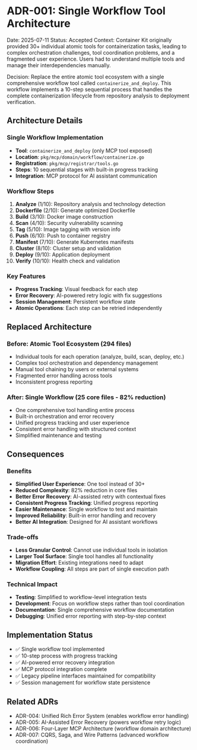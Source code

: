 # ADR-001: Single Workflow Tool Architecture

Date: 2025-07-11
Status: Accepted
Context: Container Kit originally provided 30+ individual atomic tools for containerization tasks, leading to complex orchestration challenges, tool coordination problems, and a fragmented user experience. Users had to understand multiple tools and manage their interdependencies manually.

Decision: Replace the entire atomic tool ecosystem with a single comprehensive workflow tool called `containerize_and_deploy`. This workflow implements a 10-step sequential process that handles the complete containerization lifecycle from repository analysis to deployment verification.

## Architecture Details

### Single Workflow Implementation
- **Tool**: `containerize_and_deploy` (only MCP tool exposed)
- **Location**: `pkg/mcp/domain/workflow/containerize.go`
- **Registration**: `pkg/mcp/registrar/tools.go` 
- **Steps**: 10 sequential stages with built-in progress tracking
- **Integration**: MCP protocol for AI assistant communication

### Workflow Steps
1. **Analyze** (1/10): Repository analysis and technology detection
2. **Dockerfile** (2/10): Generate optimized Dockerfile
3. **Build** (3/10): Docker image construction
4. **Scan** (4/10): Security vulnerability scanning
5. **Tag** (5/10): Image tagging with version info
6. **Push** (6/10): Push to container registry
7. **Manifest** (7/10): Generate Kubernetes manifests
8. **Cluster** (8/10): Cluster setup and validation
9. **Deploy** (9/10): Application deployment
10. **Verify** (10/10): Health check and validation

### Key Features
- **Progress Tracking**: Visual feedback for each step
- **Error Recovery**: AI-powered retry logic with fix suggestions
- **Session Management**: Persistent workflow state
- **Atomic Operations**: Each step can be retried independently

## Replaced Architecture

### Before: Atomic Tool Ecosystem (294 files)
- Individual tools for each operation (analyze, build, scan, deploy, etc.)
- Complex tool orchestration and dependency management
- Manual tool chaining by users or external systems
- Fragmented error handling across tools
- Inconsistent progress reporting

### After: Single Workflow (25 core files - 82% reduction)
- One comprehensive tool handling entire process
- Built-in orchestration and error recovery
- Unified progress tracking and user experience
- Consistent error handling with structured context
- Simplified maintenance and testing

## Consequences

### Benefits
- **Simplified User Experience**: One tool instead of 30+
- **Reduced Complexity**: 82% reduction in core files
- **Better Error Recovery**: AI-assisted retry with contextual fixes
- **Consistent Progress Tracking**: Unified progress reporting
- **Easier Maintenance**: Single workflow to test and maintain
- **Improved Reliability**: Built-in error handling and recovery
- **Better AI Integration**: Designed for AI assistant workflows

### Trade-offs
- **Less Granular Control**: Cannot use individual tools in isolation
- **Larger Tool Surface**: Single tool handles all functionality
- **Migration Effort**: Existing integrations need to adapt
- **Workflow Coupling**: All steps are part of single execution path

### Technical Impact
- **Testing**: Simplified to workflow-level integration tests
- **Development**: Focus on workflow steps rather than tool coordination
- **Documentation**: Single comprehensive workflow documentation
- **Debugging**: Unified error reporting with step-by-step context

## Implementation Status
- ✅ Single workflow tool implemented
- ✅ 10-step process with progress tracking
- ✅ AI-powered error recovery integration
- ✅ MCP protocol integration complete
- ✅ Legacy pipeline interfaces maintained for compatibility
- ✅ Session management for workflow state persistence

## Related ADRs
- ADR-004: Unified Rich Error System (enables workflow error handling)
- ADR-005: AI-Assisted Error Recovery (powers workflow retry logic)
- ADR-006: Four-Layer MCP Architecture (workflow domain architecture)
- ADR-007: CQRS, Saga, and Wire Patterns (advanced workflow coordination)